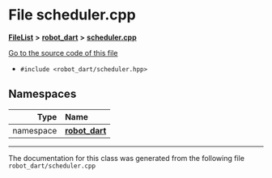 

# File scheduler.cpp



[**FileList**](files.md) **>** [**robot\_dart**](dir_166284c5f0440000a6384365f2a45567.md) **>** [**scheduler.cpp**](scheduler_8cpp.md)

[Go to the source code of this file](scheduler_8cpp_source.md)



* `#include <robot_dart/scheduler.hpp>`













## Namespaces

| Type | Name |
| ---: | :--- |
| namespace | [**robot\_dart**](namespacerobot__dart.md) <br> |





















































------------------------------
The documentation for this class was generated from the following file `robot_dart/scheduler.cpp`

